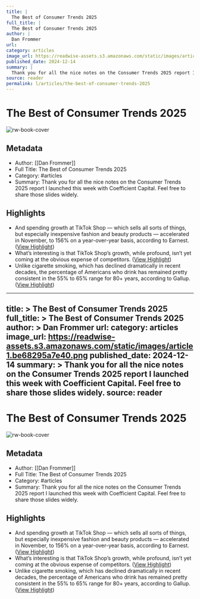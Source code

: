 ```yaml
---
title: |
  The Best of Consumer Trends 2025
full_title: |
  The Best of Consumer Trends 2025
author: |
  Dan Frommer
url: 
category: articles
image_url: https://readwise-assets.s3.amazonaws.com/static/images/article1.be68295a7e40.png
published_date: 2024-12-14
summary: |
  Thank you for all the nice notes on the Consumer Trends 2025 report I launched this week with Coefficient Capital. Feel free to share those slides widely.
source: reader
permalink: l/articles/the-best-of-consumer-trends-2025
---
```

# The Best of Consumer Trends 2025

![rw-book-cover](https://readwise-assets.s3.amazonaws.com/static/images/article1.be68295a7e40.png)

## Metadata
- Author: [[Dan Frommer]]
- Full Title: The Best of Consumer Trends 2025
- Category: #articles
- Summary: Thank you for all the nice notes on the Consumer Trends 2025 report I launched this week with Coefficient Capital. Feel free to share those slides widely.

## Highlights
- And spending growth at TikTok Shop — which sells all sorts of things, but especially inexpensive fashion and beauty products — accelerated in November, to 156% on a year-over-year basis, according to Earnest. ([View Highlight](https://read.readwise.io/read/01jf2svz14jzz7gj4frxyxm95d))
- What’s interesting is that TikTok Shop’s growth, while profound, isn’t yet coming at the obvious expense of competitors. ([View Highlight](https://read.readwise.io/read/01jf2sw4fcx3xdehy94yg9cg75))
- Unlike cigarette smoking, which has declined dramatically in recent decades, the percentage of Americans who drink has remained pretty consistent in the 55% to 65% range for 80+ years, according to Gallup. ([View Highlight](https://read.readwise.io/read/01jf2sz38dveazgsk18g2j12nn))


---
title: >
  The Best of Consumer Trends 2025
full_title: >
  The Best of Consumer Trends 2025
author: >
  Dan Frommer
url: 
category: articles
image_url: https://readwise-assets.s3.amazonaws.com/static/images/article1.be68295a7e40.png
published_date: 2024-12-14
summary: >
  Thank you for all the nice notes on the Consumer Trends 2025 report I launched this week with Coefficient Capital. Feel free to share those slides widely.
source: reader
---
# The Best of Consumer Trends 2025

![rw-book-cover](https://readwise-assets.s3.amazonaws.com/static/images/article1.be68295a7e40.png)

## Metadata
- Author: [[Dan Frommer]]
- Full Title: The Best of Consumer Trends 2025
- Category: #articles
- Summary: Thank you for all the nice notes on the Consumer Trends 2025 report I launched this week with Coefficient Capital. Feel free to share those slides widely.

## Highlights
- And spending growth at TikTok Shop — which sells all sorts of things, but especially inexpensive fashion and beauty products — accelerated in November, to 156% on a year-over-year basis, according to Earnest. ([View Highlight](https://read.readwise.io/read/01jf2svz14jzz7gj4frxyxm95d))
- What’s interesting is that TikTok Shop’s growth, while profound, isn’t yet coming at the obvious expense of competitors. ([View Highlight](https://read.readwise.io/read/01jf2sw4fcx3xdehy94yg9cg75))
- Unlike cigarette smoking, which has declined dramatically in recent decades, the percentage of Americans who drink has remained pretty consistent in the 55% to 65% range for 80+ years, according to Gallup. ([View Highlight](https://read.readwise.io/read/01jf2sz38dveazgsk18g2j12nn))


